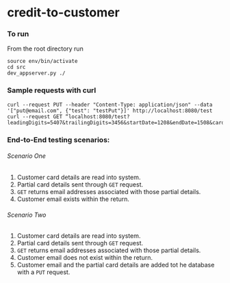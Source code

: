 # credit-to-customer

### To run
From the root directory run

    source env/bin/activate
    cd src
    dev_appserver.py ./
    
### Sample requests with curl

    curl --request PUT --header "Content-Type: application/json" --data '["put@email.com", {"test": "testPut"}]' http://localhost:8080/test
    curl --request GET “localhost:8080/test?leadingDigits=5407&trailingDigits=3456&startDate=1208&endDate=1508&cardType=MasterCard”

### End-to-End testing scenarios:

###### Scenario One
1. Customer card details are read into system.
2. Partial card details sent through `GET` request.
3. `GET` returns email addresses associated with those partial details.
4. Customer email exists within the return.

###### Scenario Two
1. Customer card details are read into system.
2. Partial card details sent through `GET` request.
3. `GET` returns email addresses associated with those partial details.
4. Customer email does not exist within the return.
5. Customer email and the partial card details are added tot he database with a `PUT` request.
